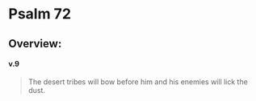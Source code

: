 # Psalm 72

## Overview:


#### v.9
>The desert tribes will bow before him and his enemies will lick the dust.

